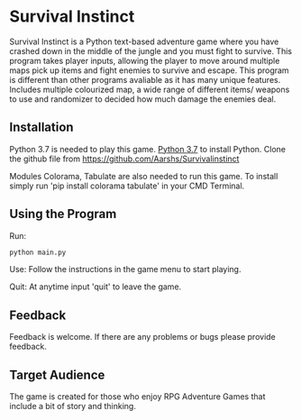 # Survival Instinct

Survival Instinct is a Python text-based adventure game where you have crashed down in the middle of the jungle and you must fight to survive. This program takes player inputs, allowing the player to move around multiple maps pick up items and fight enemies to survive and escape. This program is different than other programs avaliable as it has many unique features. Includes multiple colourized map, a wide range of different items/ weapons to use and randomizer to decided how much damage the enemies deal.

## Installation

Python 3.7 is needed to play this game. [Python 3.7](https://www.python.org/downloads/) to install Python.
Clone the github file from https://github.com/Aarshs/Survivalinstinct

Modules Colorama, Tabulate are also needed to run this game.
To install simply run 'pip install colorama tabulate' in your CMD Terminal.

## Using the Program

Run:
```python
python main.py
```

Use:
Follow the instructions in the game menu to start playing.

Quit:
At anytime input 'quit' to leave the game.

## Feedback
Feedback is welcome. If there are any problems or bugs please provide feedback.

## Target Audience
The game is created for those who enjoy RPG Adventure Games that include a bit of story and thinking.
